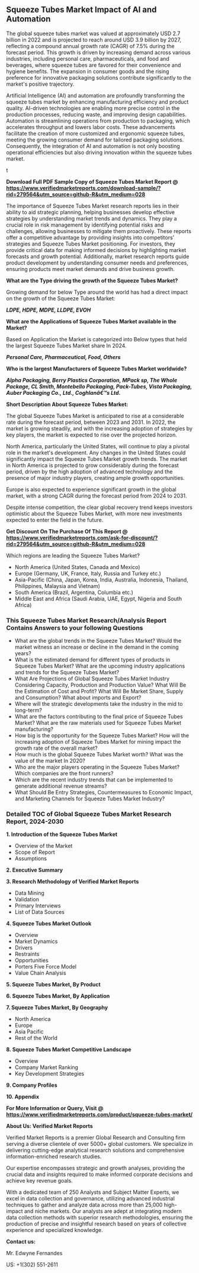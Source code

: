 <h2>Squeeze Tubes Market Impact of AI and Automation</h2><p>The global squeeze tubes market was valued at approximately USD 2.7 billion in 2022 and is projected to reach around USD 3.9 billion by 2027, reflecting a compound annual growth rate (CAGR) of 7.5% during the forecast period. This growth is driven by increasing demand across various industries, including personal care, pharmaceuticals, and food and beverages, where squeeze tubes are favored for their convenience and hygiene benefits. The expansion in consumer goods and the rising preference for innovative packaging solutions contribute significantly to the market's positive trajectory.</p><p>Artificial Intelligence (AI) and automation are profoundly transforming the squeeze tubes market by enhancing manufacturing efficiency and product quality. AI-driven technologies are enabling more precise control in the production processes, reducing waste, and improving design capabilities. Automation is streamlining operations from production to packaging, which accelerates throughput and lowers labor costs. These advancements facilitate the creation of more customized and ergonomic squeeze tubes, meeting the growing consumer demand for tailored packaging solutions. Consequently, the integration of AI and automation is not only boosting operational efficiencies but also driving innovation within the squeeze tubes market.</p>t</p><p id="" class=""><strong>Download Full PDF Sample Copy of Squeeze Tubes Market Report @ <a href="https://www.verifiedmarketreports.com/download-sample/?rid=279564&utm_source=github-R&utm_medium=028" target="_blank">https://www.verifiedmarketreports.com/download-sample/?rid=279564&utm_source=github-R&utm_medium=028</a></strong></p><p>The importance of&nbsp;Squeeze Tubes Market research reports lies in their ability to aid strategic planning, helping businesses develop effective strategies by understanding market trends and dynamics. They play a crucial role in risk management by identifying potential risks and challenges, allowing businesses to mitigate them proactively. These reports offer a competitive advantage by providing insights into competitors' strategies and Squeeze Tubes Market positioning. For investors, they provide critical data for making informed decisions by highlighting market forecasts and growth potential. Additionally, market research reports guide product development by understanding consumer needs and preferences, ensuring products meet market demands and drive business growth.</p><p><strong>What are the&nbsp;Type driving the growth of the Squeeze Tubes Market?</strong></p><p id="" class="">Growing demand for below Type around the world has had a direct impact on the growth of the Squeeze Tubes Market:</p><em><strong>LDPE, HDPE, MDPE, LLDPE, EVOH</strong></em></p><strong>What are the&nbsp;Applications&nbsp;of Squeeze Tubes Market available in the Market?</strong></p><p id="" class="">Based on Application the Market is categorized into Below types that held the largest Squeeze Tubes Market share In 2024.</p><em><strong>Personal Care, Pharmaceutical, Food, Others</strong></em></p><strong>Who is the largest Manufacturers of Squeeze Tubes Market worldwide?</strong></p><p><em><strong>Alpha Packaging, Berry Plastics Corporation, MPack sp, The Whole Package, CL Smith, Montebello Packaging, Pack-Tubes, Vista Packaging, Auber Packaging Co., Ltd., Coghlanâ€™s Ltd.</strong></em></p><p id="" class=""><strong>Short Description About Squeeze Tubes Market:</strong></p><p>The global Squeeze Tubes Market is anticipated to rise at a considerable rate during the forecast period, between 2023 and 2031. In 2022, the market is growing steadily, and with the increasing adoption of strategies by key players, the market is expected to rise over the projected horizon.</p><p>North America, particularly the United States, will continue to play a pivotal role in the market's development. Any changes in the United States could significantly impact the Squeeze Tubes Market growth trends. The market in North America is projected to grow considerably during the forecast period, driven by the high adoption of advanced technology and the presence of major industry players, creating ample growth opportunities.</p><p>Europe is also expected to experience significant growth in the global market, with a strong CAGR during the forecast period from 2024 to 2031.</p><p>Despite intense competition, the clear global recovery trend keeps investors optimistic about the Squeeze Tubes Market, with more new investments expected to enter the field in the future.</p><p id="" class=""><strong>Get Discount On The Purchase Of This Report @ <a href="https://www.verifiedmarketreports.com/ask-for-discount/?rid=279564&utm_source=github-R&utm_medium=028" target="_blank">https://www.verifiedmarketreports.com/ask-for-discount/?rid=279564&utm_source=github-R&utm_medium=028</a></strong></p>Which regions are leading the Squeeze Tubes Market?</p><ul><li>North America (United States, Canada and Mexico)</li><li>Europe (Germany, UK, France, Italy, Russia and Turkey etc.)</li><li>Asia-Pacific (China, Japan, Korea, India, Australia, Indonesia, Thailand, Philippines, Malaysia and Vietnam)</li><li>South America (Brazil, Argentina, Columbia etc.)</li><li>Middle East and Africa (Saudi Arabia, UAE, Egypt, Nigeria and South Africa)</li></ul><h3 id="" class="">This Squeeze Tubes Market Research/Analysis Report Contains Answers to your following Questions</h3><ul><li>What are the global trends in the Squeeze Tubes Market? Would the market witness an increase or decline in the demand in the coming years?</li><li>What is the estimated demand for different types of products in Squeeze Tubes Market? What are the upcoming industry applications and trends for the Squeeze Tubes Market?</li><li>What Are Projections of Global Squeeze Tubes Market Industry Considering Capacity, Production and Production Value? What Will Be the Estimation of Cost and Profit? What Will Be Market Share, Supply and Consumption? What about imports and Export?</li><li>Where will the strategic developments take the industry in the mid to long-term?</li><li>What are the factors contributing to the final price of Squeeze Tubes Market? What are the raw materials used for Squeeze Tubes Market manufacturing?</li><li>How big is the opportunity for the Squeeze Tubes Market? How will the increasing adoption of Squeeze Tubes Market for mining impact the growth rate of the overall market?</li><li>How much is the global Squeeze Tubes Market worth? What was the value of the market In 2020?</li><li>Who are the major players operating in the Squeeze Tubes Market? Which companies are the front runners?</li><li>Which are the recent industry trends that can be implemented to generate additional revenue streams?</li><li>What Should Be Entry Strategies, Countermeasures to Economic Impact, and Marketing Channels for Squeeze Tubes Market Industry?</li></ul><h3 id="" class="">Detailed TOC of Global Squeeze Tubes Market Research Report, 2024-2030</h3><p id="" class=""><strong>1. Introduction of the Squeeze Tubes Market</strong></p><ul><li>Overview of the Market</li><li>Scope of Report</li><li>Assumptions</li></ul><p id="" class=""><strong>2. Executive Summary</strong></p><p id="" class=""><strong>3. Research Methodology of Verified Market Reports</strong></p><ul><li>Data Mining</li><li>Validation</li><li>Primary Interviews</li><li>List of Data Sources</li></ul><p id="" class=""><strong>4. Squeeze Tubes Market Outlook</strong></p><ul><li>Overview</li><li>Market Dynamics</li><li>Drivers</li><li>Restraints</li><li>Opportunities</li><li>Porters Five Force Model</li><li>Value Chain Analysis</li></ul><p id="" class=""><strong>5. Squeeze Tubes Market, By Product</strong></p><p id="" class=""><strong>6. Squeeze Tubes Market, By Application</strong></p><p id="" class=""><strong>7. Squeeze Tubes Market, By Geography</strong></p><ul><li>North America</li><li>Europe</li><li>Asia Pacific</li><li>Rest of the World</li></ul><p id="" class=""><strong>8. Squeeze Tubes Market Competitive Landscape</strong></p><ul><li>Overview</li><li>Company Market Ranking</li><li>Key Development Strategies</li></ul><p id="" class=""><strong>9. Company Profiles</strong></p><p id="" class=""><strong>10. Appendix</strong></p><p id="" class=""><strong>For More Information or Query, Visit @ <a href="https://www.verifiedmarketreports.com/product/squeeze-tubes-market/" target="_blank">https://www.verifiedmarketreports.com/product/squeeze-tubes-market/</a></strong></p><p id="" class=""><strong>About Us: Verified Market Reports</strong></p><p id="" class="">Verified Market Reports is a premier Global Research and Consulting firm serving a diverse clientele of over 5000+ global customers. We specialize in delivering cutting-edge analytical research solutions and comprehensive information-enriched research studies.</p><p id="" class="">Our expertise encompasses strategic and growth analyses, providing the crucial data and insights required to make informed corporate decisions and achieve key revenue goals.</p><p id="" class="">With a dedicated team of 250 Analysts and Subject Matter Experts, we excel in data collection and governance, utilizing advanced industrial techniques to gather and analyze data across more than 25,000 high-impact and niche markets. Our analysts are adept at integrating modern data collection methods with superior research methodologies, ensuring the production of precise and insightful research based on years of collective experience and specialized knowledge.</p><p id="" class=""><strong>Contact us:</strong></p><p id="" class="">Mr. Edwyne Fernandes</p><p id="" class="">US: +1(302) 551-2611</p>
